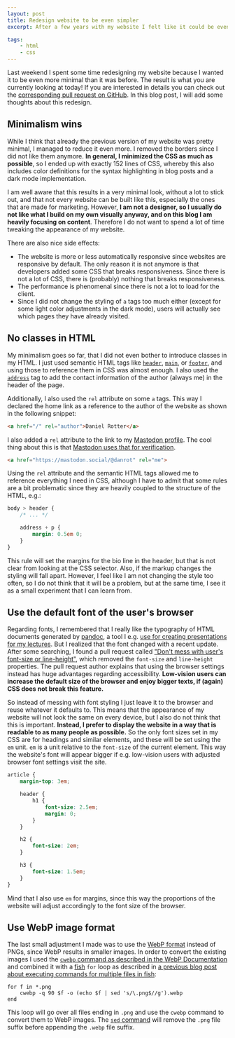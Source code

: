 ```yaml
---
layout: post
title: Redesign website to be even simpler
excerpt: After a few years with my website I felt like it could be even simpler, so I reduced the design and HTML/CSS to the absolute minimum.

tags:
    - html
    - css
---
```


Last weekend I spent some time redesigning my website because I wanted it to be even more minimal than it was before.
The result is what you are currently looking at today! If you are interested in details you can check out the
[corresponding pull request on GitHub](https://github.com/danrot/danrot.github.io/pull/23/files). In this blog post, I
will add some thoughts about this redesign.

## Minimalism wins

While I think that already the previous version of my website was pretty minimal, I managed to reduce it even more. I
removed the borders since I did not like them anymore. **In general, I minimized the CSS as much as possible**, so I
ended up with exactly 152 lines of CSS, whereby this also includes color definitions for the syntax highlighting in blog
posts and a dark mode implementation.

I am well aware that this results in a very minimal look, without a lot to stick out, and that not every website can be
built like this, especially the ones that are made for marketing. However, **I am not a designer, so I usually do not
like what I build on my own visually anyway, and on this blog I am heavily focusing on content**. Therefore I do not
want to spend a lot of time tweaking the appearance of my website.

There are also nice side effects:

- The website is more or less automatically responsive since websites are responsive by default. The only reason it is
  not anymore is that developers added some CSS that breaks responsiveness. Since there is not a lot of CSS, there is
  (probably) nothing that breaks responsiveness.
- The performance is phenomenal since there is not a lot to load for the client.
- Since I did not change the styling of `a` tags too much either (except for some light color adjustments in the dark
mode), users will actually see which pages they have already visited.

## No classes in HTML

My minimalism goes so far, that I did not even bother to introduce classes in my HTML. I just used semantic HTML tags
like [`header`](https://developer.mozilla.org/en-US/docs/Web/HTML/Element/header),
[`main`](https://developer.mozilla.org/en-US/docs/Web/HTML/Element/main), or
[`footer`](https://developer.mozilla.org/en-US/docs/Web/HTML/Element/footer),  and using those to reference them in CSS
was almost enough. I also used the [`address`](https://developer.mozilla.org/en-US/docs/Web/HTML/Element/address) tag to
add the contact information of the author (always me) in the header of the page.

Additionally, I also used the `rel` attribute on some `a` tags. This way I declared the home link as a reference to the
author of the website as shown in the following snippet:

```html
<a href="/" rel="author">Daniel Rotter</a>
```

I also added a `rel` attribute to the link to my [Mastodon profile](https://mastodon.social/@danrot). The cool thing
about this is that [Mastodon uses that for verification](https://joinmastodon.org/verification).

```html
<a href="https://mastodon.social/@danrot" rel="me">
```

Using the `rel` attribute and the semantic HTML tags allowed me to reference everything I need in CSS, although I have
to admit that some rules are a bit problematic since they are heavily coupled to the structure of the HTML, e.g.:

```css
body > header {
    /* ... */

    address + p {
        margin: 0.5em 0;
    }
}
```

This rule will set the margins for the bio line in the header, but that is not clear from looking at the CSS selector.
Also, if the markup changes the styling will fall apart. However, I feel like I am not changing the style too often, so
I do not think that it will be a problem, but at the same time, I see it as a small experiment that I can learn from.

## Use the default font of the user's browser

Regarding fonts, I remembered that I really like the typography of HTML documents generated by
[pandoc](https://pandoc.org/), a tool I e.g. [use for creating presentations for my
lectures](/2020/03/28/creating-highly-customizable-html-presentation-with-markdown-and-pandoc.html). But I realized that
the font changed with a recent update. After some searching, I found a pull request called ["Don't mess with user's
font-size or line-height"](https://github.com/jgm/pandoc/pull/8423), which removed the `font-size` and `line-height`
properties. The pull request author explains that using the browser settings instead has huge advantages regarding
accessibility. **Low-vision users can increase the default size of the browser and enjoy bigger texts, if (again) CSS
does not break this feature.**

So instead of messing with font styling I just leave it to the browser and reuse whatever it defaults to. This means
that the appearance of my website will not look the same on every device, but I also do not think that this is
important. **Instead, I prefer to display the website in a way that is readable to as many people as possible.** So the
only font sizes set in my CSS are for headings and similar elements, and these will be set using the `em` unit. `em` is
a unit relative to the `font-size` of the current element. This way the website's font will appear bigger if e.g.
low-vision users with adjusted browser font settings visit the site.

```css
article {
    margin-top: 3em;

    header {
        h1 {
            font-size: 2.5em;
            margin: 0;
        }
    }

    h2 {
        font-size: 2em;
    }

    h3 {
        font-size: 1.5em;
    }
}
```

Mind that I also use `em` for margins, since this way the proportions of the website will adjust accordingly to the font
size of the browser.

## Use WebP image format

The last small adjustment I made was to use the [WebP format](https://developers.google.com/speed/webp) instead of PNGs,
since WebP results in smaller images. In order to convert the existing images I used the [`cwebp` command as described
in the WebP Documentation](https://developers.google.com/speed/webp/docs/using) and combined it with a
[fish](https://fishshell.com/) `for` loop as described in [a previous blog post about executing commands for multiple
files in fish](/2020/05/13/execute-commands-for-multiple-files-in-fish.html):

```plaintext
for f in *.png
    cwebp -q 90 $f -o (echo $f | sed 's/\.png$//g').webp
end
```

This loop will go over all files ending in `.png` and use the `cwebp` command to convert them to WebP images. The [`sed`
command](https://www.gnu.org/software/sed/) will remove the `.png` file suffix before appending the `.webp` file suffix.
